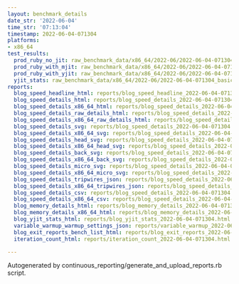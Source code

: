 ```yaml
---
layout: benchmark_details
date_str: '2022-06-04'
time_str: '07:13:04'
timestamp: 2022-06-04-071304
platforms:
- x86_64
test_results:
  prod_ruby_no_jit: raw_benchmark_data/x86_64/2022-06/2022-06-04-071304_basic_benchmark_prod_ruby_no_jit.json
  prod_ruby_with_mjit: raw_benchmark_data/x86_64/2022-06/2022-06-04-071304_basic_benchmark_prod_ruby_with_mjit.json
  prod_ruby_with_yjit: raw_benchmark_data/x86_64/2022-06/2022-06-04-071304_basic_benchmark_prod_ruby_with_yjit.json
  yjit_stats: raw_benchmark_data/x86_64/2022-06/2022-06-04-071304_basic_benchmark_yjit_stats.json
reports:
  blog_speed_headline_html: reports/blog_speed_headline_2022-06-04-071304.html
  blog_speed_details_html: reports/blog_speed_details_2022-06-04-071304.html
  blog_speed_details_x86_64_html: reports/blog_speed_details_2022-06-04-071304.x86_64.html
  blog_speed_details_raw_details_html: reports/blog_speed_details_2022-06-04-071304.raw_details.html
  blog_speed_details_x86_64_raw_details_html: reports/blog_speed_details_2022-06-04-071304.x86_64.raw_details.html
  blog_speed_details_svg: reports/blog_speed_details_2022-06-04-071304.svg
  blog_speed_details_x86_64_svg: reports/blog_speed_details_2022-06-04-071304.x86_64.svg
  blog_speed_details_head_svg: reports/blog_speed_details_2022-06-04-071304.head.svg
  blog_speed_details_x86_64_head_svg: reports/blog_speed_details_2022-06-04-071304.x86_64.head.svg
  blog_speed_details_back_svg: reports/blog_speed_details_2022-06-04-071304.back.svg
  blog_speed_details_x86_64_back_svg: reports/blog_speed_details_2022-06-04-071304.x86_64.back.svg
  blog_speed_details_micro_svg: reports/blog_speed_details_2022-06-04-071304.micro.svg
  blog_speed_details_x86_64_micro_svg: reports/blog_speed_details_2022-06-04-071304.x86_64.micro.svg
  blog_speed_details_tripwires_json: reports/blog_speed_details_2022-06-04-071304.tripwires.json
  blog_speed_details_x86_64_tripwires_json: reports/blog_speed_details_2022-06-04-071304.x86_64.tripwires.json
  blog_speed_details_csv: reports/blog_speed_details_2022-06-04-071304.csv
  blog_speed_details_x86_64_csv: reports/blog_speed_details_2022-06-04-071304.x86_64.csv
  blog_memory_details_html: reports/blog_memory_details_2022-06-04-071304.html
  blog_memory_details_x86_64_html: reports/blog_memory_details_2022-06-04-071304.x86_64.html
  blog_yjit_stats_html: reports/blog_yjit_stats_2022-06-04-071304.html
  variable_warmup_warmup_settings_json: reports/variable_warmup_2022-06-04-071304.warmup_settings.json
  blog_exit_reports_bench_list_html: reports/blog_exit_reports_2022-06-04-071304.bench_list.html
  iteration_count_html: reports/iteration_count_2022-06-04-071304.html

---
```

Autogenerated by continuous_reporting/generate_and_upload_reports.rb script.
